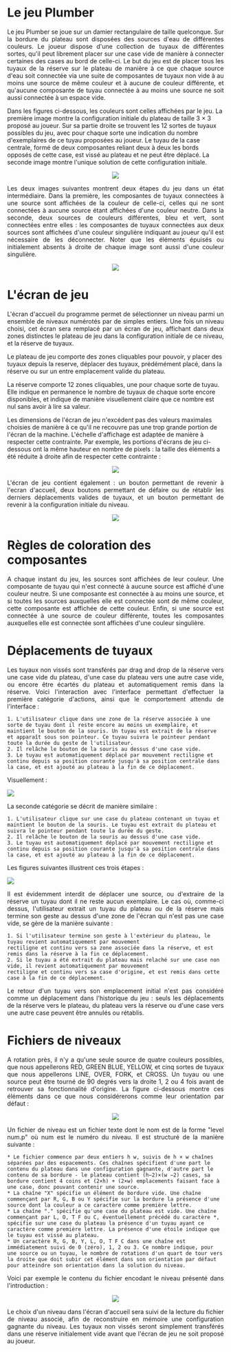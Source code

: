 # Le jeu Plumber

<p style="text-align: justify;">
Le jeu Plumber se joue sur un damier rectangulaire de taille quelconque. Sur la bordure du plateau sont disposées des sources d'eau de différentes couleurs. Le joueur dispose d'une collection de tuyaux de différentes sortes, qu'il peut librement placer sur une case vide de manière à connecter certaines des cases au bord de celle-ci. Le but du jeu est de placer tous les tuyaux de la réserve sur le plateau de manière à ce que chaque source d'eau soit connectée via une suite de composantes de tuyaux non vide à au moins une source de même couleur et à aucune de couleur différente, et qu'aucune composante de tuyau connectée à au moins une source ne soit aussi connectée à un espace vide.

Dans les figures ci-dessous, les couleurs sont celles affichées par le jeu. La première image montre la configuration initiale du plateau de taille 3 × 3 proposé au joueur. Sur sa partie droite se trouvent les 12 sortes de tuyaux possibles du jeu, avec pour chaque sorte une indication du nombre d'exemplaires de ce tuyau proposées au joueur. Le tuyau de la case centrale, formé de deux composantes reliant deux à deux les bords opposés de cette case, est vissé au plateau et ne peut être déplacé. La seconde image montre l'unique solution de cette configuration initiale.
</p>

<p align="center">
  <img src="./src/assets/screen1.png">
</p>

<p style="text-align: justify;">
Les deux images suivantes montrent deux étapes du jeu dans un état intermédiaire. Dans la première, les composantes de tuyaux connectées à une source sont affichées de la couleur de celle-ci, celles qui ne sont connectées à aucune source étant affichées d'une couleur neutre. Dans la seconde, deux sources de couleurs différentes, bleu et vert, sont connectées entre elles : les composantes de tuyaux connectées aux deux sources sont affichées d'une couleur singulière indiquant au joueur qu'il est nécessaire de les déconnecter. Noter que les éléments épuisés ou initialement absents à droite de chaque image sont aussi d'une couleur singulière.
</p>

<p align="center">
  <img src="./src/assets/screen2.png">
</p>

# L'écran de jeu

<p style="text-align: justify;">
L'écran d'accueil du programme permet de sélectionner un niveau parmi un ensemble de niveaux numérotés par de simples entiers. Une fois un niveau choisi, cet écran sera remplacé par un écran de jeu, affichant dans deux zones distinctes le plateau de jeu dans la configuration initiale de ce niveau, et la réserve de tuyaux.

Le plateau de jeu comporte des zones cliquables pour pouvoir, y placer des tuyaux depuis la reserve, déplacer des tuyaux, prédémément placé, dans la réserve ou sur un entre emplacement valide du plateau.

La réserve comporte 12 zones cliquables, une pour chaque sorte de tuyau. Elle indique en permanence le nombre de tuyaux de chaque sorte encore disponibles, et indique de manière visuellement claire que ce nombre est nul sans avoir à lire sa valeur.

Les dimensions de l'écran de jeu n'excédent pas des valeurs maximales choisies de manière à ce qu'il ne recouvre pas une trop grande portion de l'écran de la machine. L'échelle d'affichage est adaptée de manière à respecter cette contrainte. Par exemple, les portions d'écrans de jeu ci-dessous ont la même hauteur en nombre de pixels : la taille des éléments a été réduite à droite afin de respecter cette contrainte :
</p>

<p align="center">
  <img src="./src/assets/screen3.png">
</p>

<p style="text-align: justify;">
L'écran de jeu contient également : un bouton permettant de revenir à l'ecran d'accueil, deux boutons permettant de défaire ou de rétablir les derniers déplacements valides de tuyaux, et un bouton permettant de revenir à la configuration initiale du niveau.
</p>

<p align="center">
  <img src="./src/assets/screen8.png">
</p>

# Règles de coloration des composantes

<p style="text-align: justify;">
A chaque instant du jeu, les sources sont affichées de leur couleur. Une composante de tuyau qui n'est connecté à aucune source est affiché d'une couleur neutre. Si une composante est connectée à au moins une source, et si toutes les sources auxquelles elle est connectée sont de même couleur, cette composante est affichée de cette couleur. Enfin, si une source est connectée à une source de couleur différente, toutes les composantes auxquelles elle est connectée sont affichées d'une couleur singulière.
</p>

# Déplacements de tuyaux

<p style="text-align: justify;">
Les tuyaux non vissés sont transférés par drag and drop de la réserve vers une case vide du plateau, d'une case du plateau vers une autre case vide, ou encore être écartés du plateau et automatiquement remis dans la réserve. Voici l'interaction avec l'interface permettant d'effectuer la première catégorie d'actions, ainsi que le comportement attendu de l'interface :
</p>

    1. L'utilisateur clique dans une zone de la réserve associée à une sorte de tuyau dont il reste encore au moins un exemplaire, et maintient le bouton de la souris. Un tuyau est extrait de la réserve et apparaît sous son pointeur. Ce tuyau suivra le pointeur pendant toute la durée du geste de l'utilisateur.
    2. Il relâche le bouton de la souris au dessus d'une case vide.
    3. Le tuyau est automatiquement déplacé par mouvement rectiligne et continu depuis sa position courante jusqu'à sa position centrale dans la case, et est ajouté au plateau à la fin de ce déplacement.

Visuellement :

<p>
  <img src="./src/assets/screen4.png">
</p>

La seconde catégorie se décrit de manière similaire :

    1. L'utilisateur clique sur une case du plateau contenant un tuyau et maintient le bouton de la souris. Le tuyau est extrait du plateau et suivra le pointeur pendant toute la durée du geste.
    2. Il relâche le bouton de la souris au dessus d'une case vide.
    3. Le tuyau est automatiquement déplacé par mouvement rectiligne et continu depuis sa position courante jusqu'à sa position centrale dans la case, et est ajouté au plateau à la fin de ce déplacement.

Les figures suivantes illustrent ces trois étapes :

<p>
  <img src="./src/assets/screen5.png">
</p>

<p style="text-align: justify;">
Il est évidemment interdit de déplacer une source, ou d'extraire de la réserve un tuyau dont il ne reste aucun exemplaire.
Le cas où, comme-ci dessus, l'utilisateur extrait un tuyau du plateau ou de la réserve mais termine son geste au dessus
d'une zone de l'écran qui n'est pas une case vide, se gère de la manière suivante :
</p>

    1. Si l'utilisateur termine son geste à l'extérieur du plateau, le tuyau revient automatiquement par mouvement
    rectiligne et continu vers sa zone associée dans la réserve, et est remis dans la réserve à la fin ce déplacement.
    2. Si le tuyau a été extrait du plateau mais relaché sur une case non vide, il revient automatiquement par mouvement
    rectiligne et continu vers sa case d'origine, et est remis dans cette case à la fin de ce déplacement.

<p style="text-align: justify;">
Le retour d'un tuyau vers son emplacement initial n'est pas considéré comme un déplacement dans l'historique du jeu : seuls les déplacements de la réserve vers le plateau, du plateau vers la réserve ou d'une case vers une autre case peuvent être annulés ou rétablis.
</p>

# Fichiers de niveaux

<p style="text-align: justify;">
A rotation près, il n'y a qu'une seule source de quatre couleurs possibles, que nous appellerons RED, GREEN BLUE, YELLOW, et cinq sortes de tuyaux que nous appellerons LINE, OVER, FORK, et CROSS. Un tuyau ou une source peut être tourné de 90 degrés vers la droite 1, 2 ou 4 fois avant de retrouver sa fonctionnalité d'origine. La figure ci-dessous montre ces éléments dans ce que nous considérerons comme leur orientation par défaut :
</p>

<p align="center">
  <img src="./src/assets/screen6.png">
</p>

<p style="text-align: justify;">
Un fichier de niveau est un fichier texte dont le nom est de la forme "level num.p" où num est le numéro du niveau. Il est structuré de la manière suivante :
</p>

	* Le fichier commence par deux entiers h w, suivis de h × w chaînes séparées par des espacements. Ces chaînes spécifient d'une part le contenu du plateau dans une configuration gagnante, d'autre part le contenu de sa bordure - le plateau contient (h−2)×(w −2) cases, sa bordure contient 4 coins et (2×h) + (2×w) emplacements faisant face à une case, donc pouvant contenir une source.
	* La chaîne "X" spécifie un élément de bordure vide. Une chaîne commençant par R, G, B ou Y spécifie sur la bordure la présence d'une source dont la couleur a ce caractère comme première lettre.
	* La chaîne "." spécifie qu'une case du plateau est vide. Une chaîne commençant par L, O, T F ou C, éventuellement précédé du caractère *, spécifie sur une case du plateau la présence d'un tuyau ayant ce caractère comme première lettre. La présence d'une étoile indique que le tuyau est vissé au plateau.
	* Un caractère R, G, B, Y, L, O, T F C dans une chaîne est immédiatement suivi de 0 (zéro), 1, 2 ou 3. Ce nombre indique, pour une source ou un tuyau, le nombre de rotations d'un quart de tour vers la droite que doit subir cet élément dans son orientation par défaut pour atteindre son orientation dans la solution du niveau.

<p style="text-align: justify;">
Voici par exemple le contenu du fichier encodant le niveau présenté dans l'introduction :
</p>

<p align="center">
  <img src="./src/assets/screen7.png">
</p>

<p style="text-align: justify;">
Le choix d'un niveau dans l'écran d'accueil sera suivi de la lecture du fichier de niveau associé, afin de reconstruire en mémoire une configuration gagnante du niveau. Les tuyaux non vissés seront simplement transférés dans une réserve initialement vide avant que l'écran de jeu ne soit proposé au joueur.
</p>